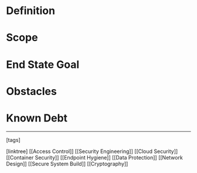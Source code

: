 # Definition

# Scope

# End State Goal

# Obstacles

# Known Debt












___
[tags] 


[linktree]
[[Access Control]]
[[Security Engineering]]
[[Cloud Security]]
[[Container Security]]
[[Endpoint Hygiene]]
[[Data Protection]]
[[Network Design]]
[[Secure System Build]]
[[Cryptography]]

